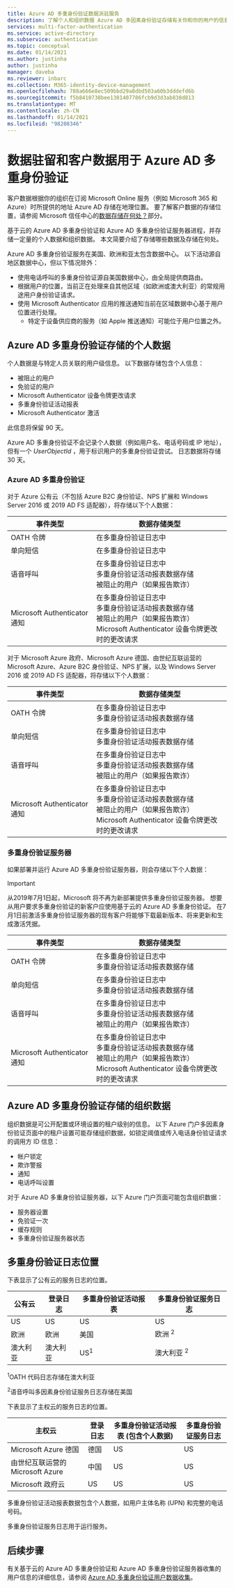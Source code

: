 ```yaml
---
title: Azure AD 多重身份验证数据派驻服务
description: 了解个人和组织数据 Azure AD 多因素身份验证存储有关你和你的用户的信息，以及哪些数据仍在源的国家/地区。
services: multi-factor-authentication
ms.service: active-directory
ms.subservice: authentication
ms.topic: conceptual
ms.date: 01/14/2021
ms.author: justinha
author: justinha
manager: daveba
ms.reviewer: inbarc
ms.collection: M365-identity-device-management
ms.openlocfilehash: 788a666e8ec509bbd29a8dbd503a60b3dddefd6b
ms.sourcegitcommit: f5b8410738bee1381407786fcb9d3d3ab838d813
ms.translationtype: MT
ms.contentlocale: zh-CN
ms.lasthandoff: 01/14/2021
ms.locfileid: "98208346"
---
```

# <a name="data-residency-and-customer-data-for-azure-ad-multifactor-authentication"></a>数据驻留和客户数据用于 Azure AD 多重身份验证

客户数据根据你的组织在订阅 Microsoft Online 服务（例如 Microsoft 365 和 Azure）时所提供的地址 Azure AD 存储在地理位置。 要了解客户数据的存储位置，请参阅 Microsoft 信任中心的[数据存储在何处？](https://www.microsoft.com/trustcenter/privacy/where-your-data-is-located)部分。

基于云的 Azure AD 多重身份验证和 Azure AD 多重身份验证服务器进程，并存储一定量的个人数据和组织数据。 本文简要介绍了存储哪些数据及存储在何处。

Azure AD 多重身份验证服务在美国、欧洲和亚太包含数据中心。 以下活动源自地区数据中心，但以下情况除外：

* 使用电话呼叫的多重身份验证源自美国数据中心，由全局提供商路由。
* 根据用户的位置，当前正在处理来自其他区域（如欧洲或澳大利亚）的常规用途用户身份验证请求。
* 使用 Microsoft Authenticator 应用的推送通知当前在区域数据中心基于用户位置进行处理。
    * 特定于设备供应商的服务（如 Apple 推送通知）可能位于用户位置之外。

## <a name="personal-data-stored-by-azure-ad-multifactor-authentication"></a>Azure AD 多重身份验证存储的个人数据

个人数据是与特定人员关联的用户级信息。 以下数据存储包含个人信息：

* 被阻止的用户
* 免验证的用户
* Microsoft Authenticator 设备令牌更改请求
* 多重身份验证活动报表
* Microsoft Authenticator 激活

此信息将保留 90 天。

Azure AD 多重身份验证不会记录个人数据（例如用户名、电话号码或 IP 地址），但有一个 *UserObjectId* ，用于标识用户的多重身份验证尝试。 日志数据将存储 30 天。

### <a name="azure-ad-multifactor-authentication"></a>Azure AD 多重身份验证

对于 Azure 公有云（不包括 Azure B2C 身份验证、NPS 扩展和 Windows Server 2016 或 2019 AD FS 适配器），将存储以下个人数据：

| 事件类型                           | 数据存储类型 |
|--------------------------------------|-----------------|
| OATH 令牌                           | 在多重身份验证日志中     |
| 单向短信                          | 在多重身份验证日志中     |
| 语音呼叫                           | 在多重身份验证日志中<br />多重身份验证活动报表数据存储<br />被阻止的用户（如果报告欺诈） |
| Microsoft Authenticator 通知 | 在多重身份验证日志中<br />多重身份验证活动报表数据存储<br />被阻止的用户（如果报告欺诈）<br />Microsoft Authenticator 设备令牌更改时的更改请求 |

对于 Microsoft Azure 政府、Microsoft Azure 德国、由世纪互联运营的 Microsoft Azure、Azure B2C 身份验证、NPS 扩展，以及 Windows Server 2016 或 2019 AD FS 适配器，将存储以下个人数据：

| 事件类型                           | 数据存储类型 |
|--------------------------------------|-----------------|
| OATH 令牌                           | 在多重身份验证日志中<br />多重身份验证活动报表数据存储 |
| 单向短信                          | 在多重身份验证日志中<br />多重身份验证活动报表数据存储 |
| 语音呼叫                           | 在多重身份验证日志中<br />多重身份验证活动报表数据存储<br />被阻止的用户（如果报告欺诈） |
| Microsoft Authenticator 通知 | 在多重身份验证日志中<br />多重身份验证活动报表数据存储<br />被阻止的用户（如果报告欺诈）<br />Microsoft Authenticator 设备令牌更改时的更改请求 |

### <a name="multifactor-authentication-server"></a>多重身份验证服务器

如果部署并运行 Azure AD 多重身份验证服务器，则会存储以下个人数据：

> [!IMPORTANT]
> 从2019年7月1日起，Microsoft 将不再为新部署提供多重身份验证服务器。 想要从用户要求多重身份验证的新客户应使用基于云的 Azure AD 多重身份验证。 在7月1日前激活多重身份验证服务器的现有客户将能够下载最新版本、将来更新和生成激活凭据。

| 事件类型                           | 数据存储类型 |
|--------------------------------------|-----------------|
| OATH 令牌                           | 在多重身份验证日志中<br />多重身份验证活动报表数据存储 |
| 单向短信                          | 在多重身份验证日志中<br />多重身份验证活动报表数据存储 |
| 语音呼叫                           | 在多重身份验证日志中<br />多重身份验证活动报表数据存储<br />被阻止的用户（如果报告欺诈） |
| Microsoft Authenticator 通知 | 在多重身份验证日志中<br />多重身份验证活动报表数据存储<br />被阻止的用户（如果报告欺诈）<br />Microsoft Authenticator 设备令牌更改时的更改请求 |

## <a name="organizational-data-stored-by-azure-ad-multifactor-authentication"></a>Azure AD 多重身份验证存储的组织数据

组织数据是可公开配置或环境设置的租户级别的信息。 以下 Azure 门户多因素身份验证页面中的租户设置可能存储组织数据，如锁定阈值或传入电话身份验证请求的调用方 ID 信息：

* 帐户锁定
* 欺诈警报
* 通知
* 电话呼叫设置

对于 Azure AD 多重身份验证服务器，以下 Azure 门户页面可能包含组织数据：

* 服务器设置
* 免验证一次
* 缓存规则
* 多重身份验证服务器状态

## <a name="multifactor-authentication-logs-location"></a>多重身份验证日志位置

下表显示了公有云的服务日志的位置。

| 公有云| 登录日志 | 多重身份验证活动报表        | 多重身份验证服务日志       |
|-------------|--------------|----------------------------------------|------------------------|
| US          | US           | US                                     | US                     |
| 欧洲      | 欧洲       | 美国                                     | 欧洲 <sup>2</sup>    |
| 澳大利亚   | 澳大利亚    | US<sup>1</sup>                         | 澳大利亚 <sup>2</sup> |

<sup>1</sup>OATH 代码日志存储在澳大利亚

<sup>2</sup>语音呼叫多因素身份验证服务日志存储在美国

下表显示了主权云的服务日志的位置。

| 主权云                      | 登录日志                         | 多重身份验证活动报表 (包含个人数据) | 多重身份验证服务日志 |
|--------------------------------------|--------------------------------------|-------------------------------|------------------|
| Microsoft Azure 德国              | 德国                              | US                            | US               |
| 由世纪互联运营的 Microsoft Azure | 中国                                | US                            | US               |
| Microsoft 政府云           | US                                   | US                            | US               |

多重身份验证活动报表数据包含个人数据，如用户主体名称 (UPN) 和完整的电话号码。

多重身份验证服务日志用于运行服务。

## <a name="next-steps"></a>后续步骤

有关基于云的 Azure AD 多重身份验证和 Azure AD 多重身份验证服务器收集的用户信息的详细信息，请参阅 [Azure AD 多重身份验证用户数据收集](howto-mfa-reporting-datacollection.md)。
